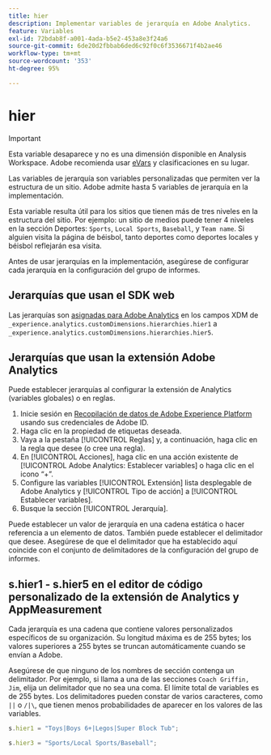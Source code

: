 ```yaml
---
title: hier
description: Implementar variables de jerarquía en Adobe Analytics.
feature: Variables
exl-id: 72bdab8f-a001-4ada-b5e2-453a8e3f24a6
source-git-commit: 6de20d2fbbab6ded6c92f0c6f3536671f4b2ae46
workflow-type: tm+mt
source-wordcount: '353'
ht-degree: 95%

---
```


# hier

>[!IMPORTANT]
>
>Esta variable desaparece y no es una dimensión disponible en Analysis Workspace. Adobe recomienda usar [eVars](evar.md) y clasificaciones en su lugar.

Las variables de jerarquía son variables personalizadas que permiten ver la estructura de un sitio. Adobe admite hasta 5 variables de jerarquía en la implementación.

Esta variable resulta útil para los sitios que tienen más de tres niveles en la estructura del sitio. Por ejemplo: un sitio de medios puede tener 4 niveles en la sección Deportes: `Sports`, `Local Sports`, `Baseball`, y `Team name`. Si alguien visita la página de béisbol, tanto deportes como deportes locales y béisbol reflejarán esa visita.

Antes de usar jerarquías en la implementación, asegúrese de configurar cada jerarquía en la configuración del grupo de informes.

## Jerarquías que usan el SDK web

Las jerarquías son [asignadas para Adobe Analytics](https://experienceleague.adobe.com/docs/analytics/implementation/aep-edge/variable-mapping.html?lang=es) en los campos XDM de `_experience.analytics.customDimensions.hierarchies.hier1` a `_experience.analytics.customDimensions.hierarchies.hier5`.

## Jerarquías que usan la extensión Adobe Analytics

Puede establecer jerarquías al configurar la extensión de Analytics (variables globales) o en reglas.

1. Inicie sesión en [Recopilación de datos de Adobe Experience Platform](https://experience.adobe.com/data-collection) usando sus credenciales de Adobe ID.
2. Haga clic en la propiedad de etiquetas deseada.
3. Vaya a la pestaña [!UICONTROL Reglas] y, a continuación, haga clic en la regla que desee (o cree una regla).
4. En [!UICONTROL Acciones], haga clic en una acción existente de [!UICONTROL Adobe Analytics: Establecer variables] o haga clic en el icono “+”.
5. Configure las variables [!UICONTROL Extensión] lista desplegable de Adobe Analytics y [!UICONTROL Tipo de acción] a [!UICONTROL Establecer variables].
6. Busque la sección [!UICONTROL Jerarquía].

Puede establecer un valor de jerarquía en una cadena estática o hacer referencia a un elemento de datos. También puede establecer el delimitador que desee. Asegúrese de que el delimitador que ha establecido aquí coincide con el conjunto de delimitadores de la configuración del grupo de informes.

## s.hier1 - s.hier5 en el editor de código personalizado de la extensión de Analytics y AppMeasurement

Cada jerarquía es una cadena que contiene valores personalizados específicos de su organización. Su longitud máxima es de 255 bytes; los valores superiores a 255 bytes se truncan automáticamente cuando se envían a Adobe.

Asegúrese de que ninguno de los nombres de sección contenga un delimitador. Por ejemplo, si llama a una de las secciones `Coach Griffin, Jim`, elija un delimitador que no sea una coma. El límite total de variables es de 255 bytes. Los delimitadores pueden constar de varios caracteres, como `||` o `/|\`, que tienen menos probabilidades de aparecer en los valores de las variables.

```js
s.hier1 = "Toys|Boys 6+|Legos|Super Block Tub";

s.hier3 = "Sports/Local Sports/Baseball";
```
